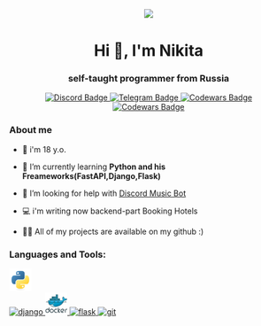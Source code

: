 <div id="header" align="center">
  <img src="https://media.giphy.com/media/M9gbBd9nbDrOTu1Mqx/giphy.gif" width="100"/>
</div>

<h1 align="center">Hi 👋, I'm Nikita</h1>
<h3 align="center">self-taught programmer from Russia</h3>
<div id="badges" align="center">
  <a target="_blank" href="https://discordapp.com/users/937370717429841941">
  <img src="https://img.shields.io/badge/Discord-darkblue?style=for-the-badge&logo=discord&logoColor=white" alt="Discord Badge"/>
  </a>
  <a target="_blank" href="https://t.me/Furn1ch" >
  <img src="https://img.shields.io/badge/Telegram-blue?style=for-the-badge&logo=telegram&logoColor=white" alt="Telegram Badge"/>
  </a>
  <a target="_blank" href="https://www.codewars.com/users/Furnich">
  <img src="https://img.shields.io/badge/Codewars-darkred?style=for-the-badge&logo=codewars&logoColor=white" alt="Codewars Badge"/>
  </a>
  <br>
  <a target="_blank" href="https://www.codewars.com/users/Furnich">
  <img src="https://www.codewars.com/users/Furnich/badges/large" alt="Codewars Badge">
  </a>
</div>


<h3 align="left"> About me</h3>

- 👨 i'm 18 y.o.

- 🌱 I’m currently learning **Python and his Freameworks(FastAPI,Django,Flask)**

- 🤝 I’m looking for help with [Discord Music Bot](https://github.com/Furnich/Music-Discord-Bot_NOT-finished)

- 💻 i'm writing now backend-part Booking Hotels

- 👨‍💻 All of my projects are available on my github :)

<h3 align="left">Languages and Tools:</h3>
<p align="left">
<a href="https://www.python.org" target="_blank" rel="noreferrer"> <img src="https://raw.githubusercontent.com/devicons/devicon/master/icons/python/python-original.svg" alt="python" width="40" height="40"/> </a> 
<br>
<a href="https://www.djangoproject.com/" target="_blank" rel="noreferrer"> <img src="https://cdn.worldvectorlogo.com/logos/django.svg" alt="django" width="40" height="40"/> </a> <a href="https://www.docker.com/" target="_blank" rel="noreferrer"> <img src="https://raw.githubusercontent.com/devicons/devicon/master/icons/docker/docker-original-wordmark.svg" alt="docker" width="40" height="40"/> </a> <a href="https://flask.palletsprojects.com/" target="_blank" rel="noreferrer"> <img src="https://www.vectorlogo.zone/logos/pocoo_flask/pocoo_flask-icon.svg" alt="flask" width="40" height="40"/> </a> <a href="https://git-scm.com/" target="_blank" rel="noreferrer"> <img src="https://www.vectorlogo.zone/logos/git-scm/git-scm-icon.svg" alt="git" width="40" height="40"/> </a> 
</p>

